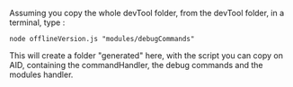 Assuming you copy the whole devTool folder, from the devTool folder, in a terminal, type :
```
node offlineVersion.js "modules/debugCommands"
```
This will create a folder "generated" here, with the script you can copy on AID, 
containing the commandHandler, the debug commands and the modules handler. 
